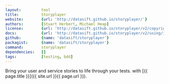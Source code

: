 ```yaml
---
layout:         tool
title:          Storyplayer
website:        {url: 'http://datasift.github.io/storyplayer/'} 
authors:        [Stuart Herbert, Michael Heap]
license:        {url: 'http://datasift.github.io/storyplayer/v2/copyright.html', label: 'BSD-3-Clause'} 
docs:           {url: 'http://datasift.github.io/storyplayer/v2/using/index.html'} 
github:         {name: 'datasift/storyplayer'} 
packagist:      {name: 'datasift/storyplayer'}
command:        storyplayer
dependencies:   []
tags:           [testing, bdd]
---
```


Bring your user and service stories to life through your tests. with [{{ page.title }}]({{ site.url }}{{ page.url }}).

<!--more--> 
